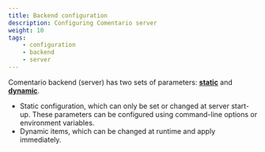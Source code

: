 ```yaml
---
title: Backend configuration
description: Configuring Comentario server
weight: 10
tags:
    - configuration
    - backend
    - server
---
```


Comentario backend (server) has two sets of parameters: **[static](static)** and **[dynamic](dynamic)**.

<!--more-->

* Static configuration, which can only be set or changed at server start-up. These parameters can be configured using command-line options or environment variables.
* Dynamic items, which can be changed at runtime and apply immediately.
